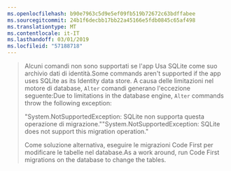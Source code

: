 ```yaml
---
ms.openlocfilehash: b90e7963c5d9e5ef09fb519b72672c63bdffabee
ms.sourcegitcommit: 24b1f6decbb17bb22a45166e5fdb0845c65af498
ms.translationtype: MT
ms.contentlocale: it-IT
ms.lasthandoff: 03/01/2019
ms.locfileid: "57188718"
---
```

> <span data-ttu-id="6d808-101">Alcuni comandi non sono supportati se l'app Usa SQLite come suo archivio dati di identità.</span><span class="sxs-lookup"><span data-stu-id="6d808-101">Some commands aren't supported if the app uses SQLite as its Identity data store.</span></span> <span data-ttu-id="6d808-102">A causa delle limitazioni nel motore di database, `Alter` comandi generano l'eccezione seguente:</span><span class="sxs-lookup"><span data-stu-id="6d808-102">Due to limitations in the database engine, `Alter` commands throw the following exception:</span></span>
>
> <span data-ttu-id="6d808-103">"System.NotSupportedException: SQLite non supporta questa operazione di migrazione."</span><span class="sxs-lookup"><span data-stu-id="6d808-103">"System.NotSupportedException: SQLite does not support this migration operation."</span></span> 
>
> <span data-ttu-id="6d808-104">Come soluzione alternativa, eseguire le migrazioni Code First per modificare le tabelle nel database.</span><span class="sxs-lookup"><span data-stu-id="6d808-104">As a work around, run Code First migrations on the database to change the tables.</span></span>
